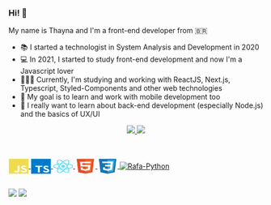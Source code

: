### Hi! 👋

My name is Thayna and I'm a front-end developer from 🇧🇷
 


- 📚  I started a technologist in System Analysis and Development in 2020
- 💻  In 2021, I started to study front-end development and now I'm a Javascript lover
- 👩🏽‍💻  Currently, I'm studying and working with ReactJS, Next.js, Typescript, Styled-Components and other web technologies
- 🎯  My goal is to learn and work with mobile development too
- 📌  I really want to learn about back-end development (especially Node.js) and the basics of UX/UI


<div align="center">
  <a href="https://github.com/thaynadss">
  <img height="180em" src="https://github-readme-stats.vercel.app/api?username=thaynadss&show_icons=true&theme=dracula&include_all_commits=true&count_private=true"/>
  <img height="180em" src="https://github-readme-stats.vercel.app/api/top-langs/?username=thaynadss&layout=compact&langs_count=7&theme=dracula"/>
</div>
  
  ##
  <div style="display: inline_block"><br>
  <img align="center" alt="javascript" height="30" width="40" src="https://raw.githubusercontent.com/devicons/devicon/master/icons/javascript/javascript-plain.svg">
  <img align="center" alt="typescript" height="30" width="40" src="https://raw.githubusercontent.com/devicons/devicon/master/icons/typescript/typescript-plain.svg">
  <img align="center" alt="react" height="30" width="40" src="https://raw.githubusercontent.com/devicons/devicon/master/icons/react/react-original.svg">
  <img align="center" alt="HTML" height="30" width="40" src="https://raw.githubusercontent.com/devicons/devicon/master/icons/html5/html5-original.svg">
  <img align="center" alt="CSS" height="30" width="40" src="https://raw.githubusercontent.com/devicons/devicon/master/icons/css3/css3-original.svg">
  <img align="center" alt="Rafa-Python" height="30" width="40" src="https://cdn.jsdelivr.net/gh/devicons/devicon/icons/nextjs/nextjs-line.svg">
    
    
   ##
    
    
    
  <a href="mailto:thaynadosantos.silva@gmail.com"><img src="https://img.shields.io/badge/-Gmail-%23333?style=for-the-badge&logo=gmail&logoColor=white" target="_blank"></a>
  <a href="https://www.linkedin.com/in/thaynadsansilva" target="_blank"><img src="https://img.shields.io/badge/-LinkedIn-%230077B5?style=for-the-badge&logo=linkedin&logoColor=white" target="_blank"></a>
</div>
